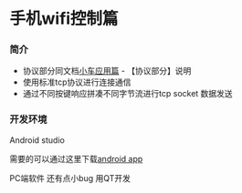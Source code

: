 # 手机wifi控制篇

### 简介

- 协议部分同文档[小车应用篇](app_code_part.md#协议部分) - 【协议部分】说明
- 使用标准tcp协议进行连接通信
- 通过不同按键响应拼凑不同字节流进行tcp socket 数据发送



### 开发环境

Android studio

需要的可以通过这里下载[android app](https://github.com/emakefun/hummer-bot/blob/Hummer-bot4.0/APP/Emakefun_Robot.apk)

PC端软件 还有点小bug 用QT开发